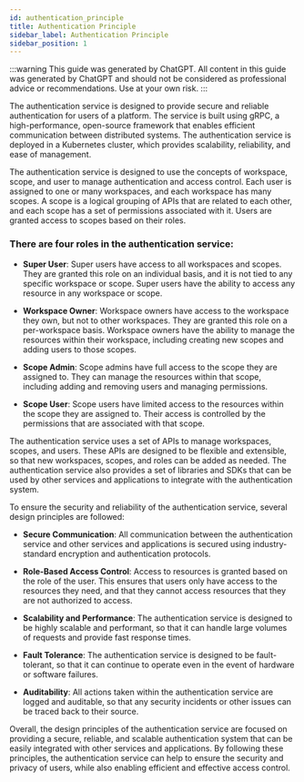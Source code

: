 ```yaml
---
id: authentication_principle
title: Authentication Principle
sidebar_label: Authentication Principle
sidebar_position: 1
---
```


:::warning
This guide was generated by ChatGPT. All content in this guide was generated by ChatGPT and should not be considered as professional advice or recommendations. Use at your own risk.
:::

The authentication service is designed to provide secure and reliable authentication for users of a platform. The service is built using gRPC, a high-performance, open-source framework that enables efficient communication between distributed systems. The authentication service is deployed in a Kubernetes cluster, which provides scalability, reliability, and ease of management.

The authentication service is designed to use the concepts of workspace, scope, and user to manage authentication and access control. Each user is assigned to one or many workspaces, and each workspace has many scopes. A scope is a logical grouping of APIs that are related to each other, and each scope has a set of permissions associated with it. Users are granted access to scopes based on their roles.

### There are four roles in the authentication service:

- **Super User**: Super users have access to all workspaces and scopes. They are granted this role on an individual basis, and it is not tied to any specific workspace or scope. Super users have the ability to access any resource in any workspace or scope.

- **Workspace Owner**: Workspace owners have access to the workspace they own, but not to other workspaces. They are granted this role on a per-workspace basis. Workspace owners have the ability to manage the resources within their workspace, including creating new scopes and adding users to those scopes.

- **Scope Admin**: Scope admins have full access to the scope they are assigned to. They can manage the resources within that scope, including adding and removing users and managing permissions.

- **Scope User**: Scope users have limited access to the resources within the scope they are assigned to. Their access is controlled by the permissions that are associated with that scope.

The authentication service uses a set of APIs to manage workspaces, scopes, and users. These APIs are designed to be flexible and extensible, so that new workspaces, scopes, and roles can be added as needed. The authentication service also provides a set of libraries and SDKs that can be used by other services and applications to integrate with the authentication system.

To ensure the security and reliability of the authentication service, several design principles are followed:

- **Secure Communication**: All communication between the authentication service and other services and applications is secured using industry-standard encryption and authentication protocols.

- **Role-Based Access Control**: Access to resources is granted based on the role of the user. This ensures that users only have access to the resources they need, and that they cannot access resources that they are not authorized to access.

- **Scalability and Performance**: The authentication service is designed to be highly scalable and performant, so that it can handle large volumes of requests and provide fast response times.

- **Fault Tolerance**: The authentication service is designed to be fault-tolerant, so that it can continue to operate even in the event of hardware or software failures.

- **Auditability**: All actions taken within the authentication service are logged and auditable, so that any security incidents or other issues can be traced back to their source.

Overall, the design principles of the authentication service are focused on providing a secure, reliable, and scalable authentication system that can be easily integrated with other services and applications. By following these principles, the authentication service can help to ensure the security and privacy of users, while also enabling efficient and effective access control.
